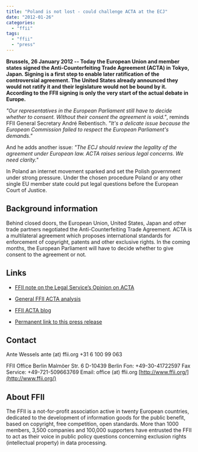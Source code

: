 ```yaml
---
title: "Poland is not lost - could challenge ACTA at the ECJ"
date: "2012-01-26"
categories: 
  - "ffii"
tags: 
  - "ffii"
  - "press"
---
```


**Brussels, 26 January 2012 -- Today the European Union and member states signed the Anti-Counterfeiting Trade Agreement (ACTA) in Tokyo, Japan. Signing is a first step to enable later ratification of the controversial agreement. The United States already announced they would not ratify it and their legislature would not be bound by it. According to the FFII signing is only the very start of the actual debate in Europe.**

_"Our representatives in the European Parliament still have to decide whether to consent. Without their consent the agreement is void."_, reminds FFII General Secretary André Rebentisch. _"It's a delicate issue because the European Commission failed to respect the European Parliament's demands."_

And he adds another issue: _"The ECJ should review the legality of the agreement under European law. ACTA raises serious legal concerns. We need clarity."_

In Poland an internet movement sparked and set the Polish government under strong pressure. Under the chosen procedure Poland or any other single EU member state could put legal questions before the European Court of Justice.

## Background information

Behind closed doors, the European Union, United States, Japan and other trade partners negotiated the Anti-Counterfeiting Trade Agreement. ACTA is a multilateral agreement which proposes international standards for enforcement of copyright, patents and other exclusive rights. In the coming months, the European Parliament will have to decide whether to give consent to the agreement or not.

## Links

- [FFII note on the Legal Service’s Opinion on ACTA](http://acta.ffii.org/?p=992)
    
- [General FFII ACTA analysis](http://action.ffii.org/acta/Analysis)
    
- [FFII ACTA blog](http://acta.ffii.org/)
    
- [Permanent link to this press release](https://press.ffii.org/Press%20releases/Poland%20is%20not%20lost%20-%20could%20challenge%20ACTA%20at%20the%20ECJ)
    

## Contact

Ante Wessels ante (at) ffii.org +31 6 100 99 063

FFII Office Berlin Malmöer Str. 6 D-10439 Berlin Fon: +49-30-41722597 Fax Service: +49-721-509663769 Email: office (at) ffii.org [http://www.ffii.org/](http://www.ffii.org/)

## About FFII

The FFII is a not-for-profit association active in twenty European countries, dedicated to the development of information goods for the public benefit, based on copyright, free competition, open standards. More than 1000 members, 3,500 companies and 100,000 supporters have entrusted the FFII to act as their voice in public policy questions concerning exclusion rights (intellectual property) in data processing.
